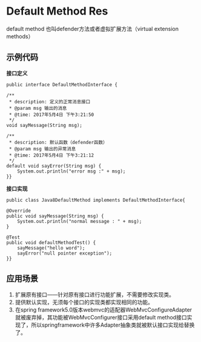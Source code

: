 # Default Method Res #

default method 也叫defender方法或者虚拟扩展方法（virtual extension methods）

## 示例代码 ##

**接口定义**
    
	public interface DefaultMethodInterface {
	
	/**
	 * description: 定义的正常消息接口
	 * @param msg 输出的消息
	 * @time: 2017年5月4日 下午3:21:50
	 */
	void sayMessage(String msg);
	
	/**
	 * description: 默认函数（defender函数）
	 * @param msg 输出的异常消息
	 * @time: 2017年5月4日 下午3:21:12
	 */
	default void sayError(String msg) {
		System.out.println("error msg :" + msg);
	}}

**接口实现**
    
	public class Java8DefaultMethod implements DefaultMethodInterface{

	@Override
	public void sayMessage(String msg) {
		System.out.println("normal message : " + msg);
	}

	@Test
	public void defaultMethodTest() {
		sayMessage("hello word");
		sayError("null pointer exception");
	}}

## 应用场景 ##

1. 扩展原有接口——针对原有接口进行功能扩展，不需要修改实现类。
2. 提供默认实现，无须每个接口的实现类都实现相同的功能。
3. 在spring framework5.0版本webmvc的适配器WebMvcConfigureAdapter就被废弃掉，其功能被WebMvcConfigurer接口采用default method接口实现了，所以springframework中许多Adapter抽象类就被默认接口实现给替换了。